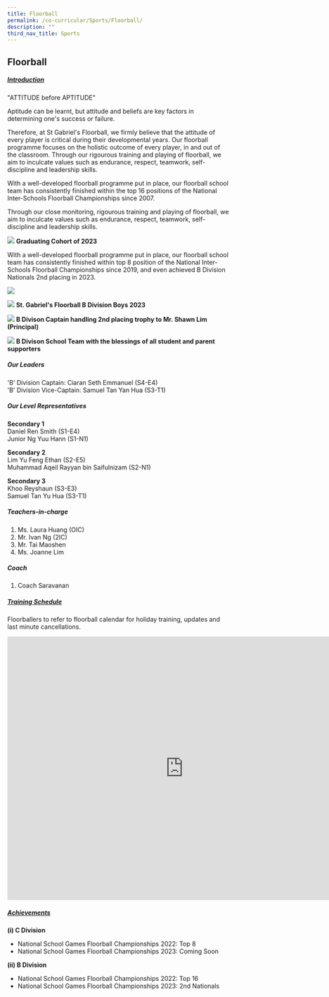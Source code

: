 ```yaml
---
title: Floorball
permalink: /co-curricular/Sports/Floorball/
description: ""
third_nav_title: Sports
---
```

## Floorball 

##### <u>Introduction</u>

"ATTITUDE before APTITUDE"

 Aptitude can be learnt, but attitude and beliefs are key factors in determining one's success or failure. 

Therefore, at St Gabriel's Floorball, we firmly believe that the attitude of every player is critical during their developmental years. Our floorball programme focuses on the holistic outcome of every player, in and out of the classroom. Through our rigourous training and playing of floorball, we aim to inculcate values such as endurance, respect, teamwork, self-discipline and leadership skills. 

With a well-developed floorball programme put in place, our floorball school team has consistently finished within the top 16 positions of the National Inter-Schools Floorball Championships since 2007.

Through our close monitoring, rigourous training and playing of floorball, we aim to inculcate values such as endurance, respect, teamwork, self-discipline and leadership skills.

![](/images/CCA/Sports%20&amp;%20Games/Floorball/graduating%20cohort%20of%202023.jpg)
**Graduating Cohort of 2023**

With a well-developed floorball programme put in place, our floorball school team has consistently finished within top 8 position of the National Inter-Schools Floorball Championships since 2019, and even achieved B Division Nationals 2nd placing in 2023.

![](/images/CCA/Sports%20&amp;%20Games/Floorball/st%20gabriels's%20floorball%20b%20division%20boys%202023%2001.jpg)

![](/images/CCA/Sports%20&amp;%20Games/Floorball/st%20gabriels's%20floorball%20b%20division%20boys%202023.jpg)
**St. Gabriel's Floorball B Division Boys 2023**

![](/images/CCA/Sports%20&amp;%20Games/Floorball/b%20division%20captain%20handling%202nd%20placing%20trophy%20to%20mr%20shawn%20lim%20(principal).jpg)
**B Divison Captain handling 2nd placing trophy to Mr. Shawn Lim (Principal)**

![](/images/CCA/Sports%20&amp;%20Games/Floorball/b%20division%20school%20team%20with%20the%20blessings%20of%20all%20student%20and%20parent%20supporters.jpg)
**B Divison School Team with the blessings of all student and parent supporters**

##### Our Leaders
'B' Division Captain: Ciaran Seth Emmanuel (S4-E4) <br>
'B' Division Vice-Captain: Samuel Tan Yan Hua (S3-T1)

##### Our Level Representatives
**Secondary 1** <br>
Daniel Ren Smith (S1-E4) <br>
Junior Ng Yuu Hann (S1-N1) <br>

**Secondary 2** <br>
Lim Yu Feng Ethan (S2-E5) <br>
Muhammad Aqeil Rayyan bin Saifulnizam (S2-N1) <br>

**Secondary 3** <br>
Khoo Reyshaun (S3-E3) <br>
Samuel Tan Yu Hua (S3-T1)

##### Teachers-in-charge

1. Ms. Laura Huang (OIC)<br>
2. Mr. Ivan Ng (2IC) <br>
3. Mr. Tai Maoshen <br>
4. Ms. Joanne Lim


##### Coach
1. Coach Saravanan

##### <u>Training Schedule</u>

Floorballers to refer to floorball calendar for holiday training, updates and last minute cancellations.

<iframe src="https://calendar.google.com/calendar/embed?src=c_rnuv42e4idoifn747q4sce0ju4%40group.calendar.google.com&amp;ctz=Asia%2FSingapore" style="border: 0" width="800" height="600" frameborder="0" scrolling="no"></iframe>

##### <u>Achievements</u>
**(i) C Division**

*   National School Games Floorball Championships 2022: Top 8
*   National School Games Floorball Championships 2023: Coming Soon

  
**(ii) B Division**

*   National School Games Floorball Championships 2022: Top 16
*   National School Games Floorball Championships 2023: 2nd Nationals